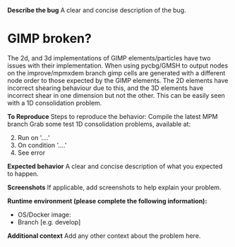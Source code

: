 **Describe the bug**
A clear and concise description of the bug.
# GIMP broken?
The 2d, and 3d implementations of GIMP elements/particles have two issues with their implementation.
When using pycbg/GMSH to output nodes on the improve/mpmxdem branch gimp cells are generated with a different node order to those expected by the GIMP elements.
The 2D elements have incorrect shearing behaviour due to this, and the 3D elements have incorrect shear in one dimension but not the other.
This can be easily seen with a 1D consolidation problem.


**To Reproduce**
Steps to reproduce the behavior:
Compile the latest MPM branch
Grab some test 1D consolidation problems, available at:

2. Run on '....'
3. On condition '....'
4. See error

**Expected behavior**
A clear and concise description of what you expected to happen.

**Screenshots**
If applicable, add screenshots to help explain your problem.

**Runtime environment (please complete the following information):**
 - OS/Docker image:
 - Branch [e.g. develop]

**Additional context**
Add any other context about the problem here.


